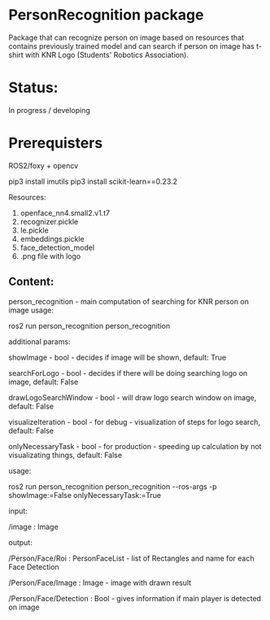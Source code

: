 # PersonRecognition package
Package that can recognize person on image based on resources that contains previously trained model and can search if person on image has t-shirt with KNR Logo (Students' Robotics Association).

# Status:
In progress / developing

# Prerequisters
ROS2/foxy + opencv

pip3 install imutils
pip3 install scikit-learn==0.23.2

Resources:
1) openface_nn4.small2.v1.t7
2) recognizer.pickle
3) le.pickle
4) embeddings.pickle
5) face_detection_model
6) .png file with logo  

## Content:
person_recognition - main computation of searching for KNR person on image
usage:

ros2 run person_recognition person_recognition

additional params:

showImage             - bool - decides if image will be shown, default: True

searchForLogo         - bool - decides if there will be doing searching logo on image, default: False

drawLogoSearchWindow  - bool - will draw logo search window on image, default: False

visualizeIteration    - bool - for debug - visualization of steps for logo search, default: False

onlyNecessaryTask     - bool - for production - speeding up calculation by not visualizating things, 
default: False

usage:

ros2 run person_recognition person_recognition --ros-args -p showImage:=False onlyNecessaryTask:=True

input:

/image : Image

output:

/Person/Face/Roi        : PersonFaceList    - list of Rectangles and name for each Face Detection

/Person/Face/Image      : Image             - image with drawn result

/Person/Face/Detection  : Bool              - gives information if main player is detected on image


